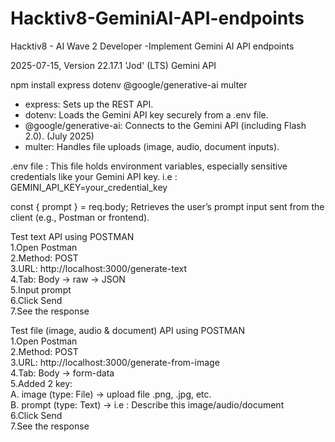 # Hacktiv8-GeminiAI-API-endpoints
Hacktiv8 - AI Wave 2 Developer -Implement Gemini AI API endpoints

2025-07-15, Version 22.17.1 'Jod' (LTS)
Gemini API 

npm install express dotenv @google/generative-ai multer

- express: Sets up the REST API.  
- dotenv: Loads the Gemini API key securely from a .env file.  
- @google/generative-ai: Connects to the Gemini API (including Flash 2.0). (July 2025)  
- multer: Handles file uploads (image, audio, document inputs).  

.env file : This file holds environment variables, especially sensitive credentials like your Gemini API key. i.e : GEMINI_API_KEY=your_credential_key

const { prompt } = req.body; Retrieves the user’s prompt input sent from the client (e.g., Postman or frontend).

Test text API using POSTMAN  
1.Open Postman  
2.Method: POST  
3.URL: http://localhost:3000/generate-text  
4.Tab: Body → raw → JSON  
5.Input prompt  
6.Click Send  
7.See the response  

Test file (image, audio & document) API using POSTMAN  
1.Open Postman  
2.Method: POST  
3.URL: http://localhost:3000/generate-from-image  
4.Tab: Body → form-data  
5.Added 2 key:  
A. image (type: File) → upload file .png, .jpg, etc.  
B. prompt (type: Text) → i.e : Describe this image/audio/document  
6.Click Send  
7.See the response  

